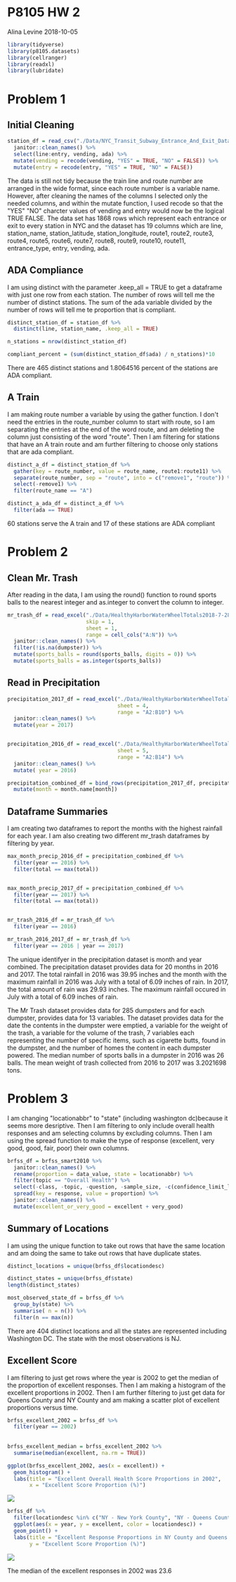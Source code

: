 P8105 HW 2
================
Alina Levine
2018-10-05

``` r
library(tidyverse)
library(p8105.datasets)
library(cellranger)
library(readxl)
library(lubridate)
```

Problem 1
=========

Initial Cleaning
----------------

``` r
station_df = read_csv("./Data/NYC_Transit_Subway_Entrance_And_Exit_Data.csv") %>%
  janitor::clean_names() %>%
  select(line:entry, vending, ada) %>%
  mutate(vending = recode(vending, "YES" = TRUE, "NO" = FALSE)) %>%
  mutate(entry = recode(entry, "YES" = TRUE, "NO" = FALSE))
```

The data is still not tidy because the train line and route number are arranged in the wide format, since each route number is a variable name. However, after cleaning the names of the columns I selected only the needed columns, and within the mutate function, I used recode so that the "YES" "NO" charcter values of vending and entry would now be the logical TRUE FALSE. The data set has 1868 rows which represent each entrance or exit to every station in NYC and the dataset has 19 columns which are line, station\_name, station\_latitude, station\_longitude, route1, route2, route3, route4, route5, route6, route7, route8, route9, route10, route11, entrance\_type, entry, vending, ada.

ADA Compliance
--------------

I am using distinct with the parameter .keep\_all = TRUE to get a dataframe with just one row from each station. The number of rows will tell me the number of distinct stations. The sum of the ada variable divided by the number of rows will tell me te proportion that is compliant.

``` r
distinct_station_df = station_df %>%
  distinct(line, station_name, .keep_all = TRUE)

n_stations = nrow(distinct_station_df)

compliant_percent = (sum(distinct_station_df$ada) / n_stations)*10
```

There are 465 distinct stations and 1.8064516 percent of the stations are ADA compliant.

A Train
-------

I am making route number a variable by using the gather function. I don't need the entries in the route\_number column to start with route, so I am separating the entries at the end of the word route, and am deleting the column just consisting of the word "route". Then I am filtering for stations that have an A train route and am further filtering to choose only stations that are ada compliant.

``` r
distinct_a_df = distinct_station_df %>%
  gather(key = route_number, value = route_name, route1:route11) %>%
  separate(route_number, sep = "route", into = c("remove1", "route")) %>%
  select(-remove1) %>%
  filter(route_name == "A")

distinct_a_ada_df = distinct_a_df %>%
  filter(ada == TRUE)
```

60 stations serve the A train and 17 of these stations are ADA compliant

Problem 2
=========

Clean Mr. Trash
---------------

After reading in the data, I am using the round() function to round sports balls to the nearest integer and as.integer to convert the column to integer.

``` r
mr_trash_df = read_excel("./Data/HealthyHarborWaterWheelTotals2018-7-28.xlsx", 
                         skip = 1, 
                         sheet = 1, 
                         range = cell_cols("A:N")) %>% 
  janitor::clean_names() %>%
  filter(!is.na(dumpster)) %>%
  mutate(sports_balls = round(sports_balls, digits = 0)) %>%
  mutate(sports_balls = as.integer(sports_balls))
```

Read in Precipitation
---------------------

``` r
precipitation_2017_df = read_excel("./Data/HealthyHarborWaterWheelTotals2018-7-28.xlsx", 
                                   sheet = 4, 
                                   range = "A2:B10") %>%
  janitor::clean_names() %>%
  mutate(year = 2017)


precipitation_2016_df = read_excel("./Data/HealthyHarborWaterWheelTotals2018-7-28.xlsx",
                                   sheet = 5, 
                                   range = "A2:B14") %>%
  janitor::clean_names() %>%
  mutate( year = 2016)

precipitation_combined_df = bind_rows(precipitation_2017_df, precipitation_2016_df) %>%
  mutate(month = month.name[month])
```

Dataframe Summaries
-------------------

I am creating two dataframes to report the months with the highest rainfall for each year. I am also creating two different mr\_trash dataframes by filtering by year.

``` r
max_month_precip_2016_df = precipitation_combined_df %>%
  filter(year == 2016) %>%
  filter(total == max(total)) 


max_month_precip_2017_df = precipitation_combined_df %>%
  filter(year == 2017) %>%
  filter(total == max(total)) 


mr_trash_2016_df = mr_trash_df %>%
  filter(year == 2016)

mr_trash_2016_2017_df = mr_trash_df %>%
  filter(year == 2016 | year == 2017)
```

The unique identifyer in the precipitation dataset is month and year combined. The precipitation dataset provides data for 20 months in 2016 and 2017. The total rainfall in 2016 was 39.95 inches and the month with the maximum rainfall in 2016 was July with a total of 6.09 inches of rain. In 2017, the total amount of rain was 29.93 inches. The maximum rainfall occured in July with a total of 6.09 inches of rain.

The Mr Trash dataset provides data for 285 dumpsters and for each dumpster, provides data for 13 variables. The dataset provides data for the date the contents in the dumpster were emptied, a variable for the weight of the trash, a variable for the volume of the trash, 7 variables each representing the number of specific items, such as cigarette butts, found in the dumpster, and the number of homes the content in each dumpster powered. The median number of sports balls in a dumpster in 2016 was 26 balls. The mean weight of trash collected from 2016 to 2017 was 3.2021698 tons.

Problem 3
=========

I am changing "locationabbr" to "state" (including washington dc)because it seems more desriptive. Then I am filtering to only include overall health responses and am selecting columns by excluding columns. Then I am using the spread function to make the type of response (excellent, very good, good, fair, poor) their own columns.

``` r
brfss_df = brfss_smart2010 %>%
  janitor::clean_names() %>%
  rename(proportion = data_value, state = locationabbr) %>%
  filter(topic == "Overall Health") %>%
  select(-class, -topic, -question, -sample_size, -c(confidence_limit_low:geo_location)) %>%
  spread(key = response, value = proportion) %>%
  janitor::clean_names() %>%
  mutate(excellent_or_very_good = excellent + very_good)
```

Summary of Locations
--------------------

I am using the unique function to take out rows that have the same location and am doing the same to take out rows that have duplicate states.

``` r
distinct_locations = unique(brfss_df$locationdesc)

distinct_states = unique(brfss_df$state)
length(distinct_states)

most_observed_state_df = brfss_df %>%
  group_by(state) %>%
  summarise( n = n()) %>%
  filter(n == max(n))
```

There are 404 distinct locations and all the states are represented including Washington DC. The state with the most observations is NJ.

Excellent Score
---------------

I am filtering to just get rows where the year is 2002 to get the median of the proportion of excellent responses. Then I am making a histogram of the excellent proportions in 2002. Then I am further filtering to just get data for Queens County and NY County and am making a scatter plot of excellent proportions versus time.

``` r
brfss_excellent_2002 = brfss_df %>%
  filter(year == 2002) 
  
  
brfss_excellent_median = brfss_excellent_2002 %>%
  summarise(median(excellent, na.rm = TRUE))

ggplot(brfss_excellent_2002, aes(x = excellent)) + 
  geom_histogram() +
  labs(title = "Excellent Overall Health Score Proportions in 2002",
       x = "Excellent Score Proportion (%)")
```

![](p8105_hw2_al3851_files/figure-markdown_github/unnamed-chunk-2-1.png)

``` r
brfss_df %>%
  filter(locationdesc %in% c("NY - New York County", "NY - Queens County")) %>%
  ggplot(aes(x = year, y = excellent, color = locationdesc)) + 
  geom_point() +
  labs(title = "Excellent Response Proportions in NY County and Queens County in 2002", 
       y = "Excellent Score Proportion (%)")
```

![](p8105_hw2_al3851_files/figure-markdown_github/unnamed-chunk-2-2.png)

The median of the excellent responses in 2002 was 23.6

